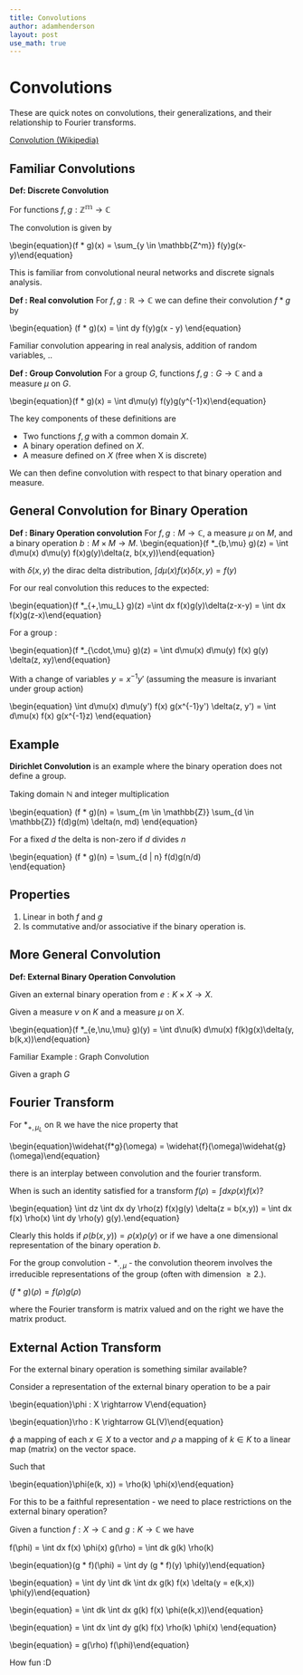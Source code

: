 ```yaml
---
title: Convolutions
author: adamhenderson
layout: post
use_math: true
---
```


Convolutions
==========

These are quick notes on convolutions, their generalizations, and their relationship to Fourier transforms.

[Convolution (Wikipedia)](https://en.wikipedia.org/wiki/Convolution#Convolutions_on_groups)

Familiar Convolutions
-----

**Def: Discrete Convolution**

For functions $f, g : \mathbb{Z^m} \to \mathbb{C}$

The convolution is given by

\begin{equation}(f * g)(x) = \sum_{y \in \mathbb{Z^m}} f(y)g(x-y)\end{equation}

This is familiar from convolutional neural networks and discrete signals analysis.

**Def : Real convolution**
For $f, g : \mathbb{R} \rightarrow \mathbb{C}$ we can define their convolution $f * g$ by

\begin{equation}
(f * g)(x) = \int dy f(y)g(x - y)
\end{equation}

Familiar convolution appearing in real analysis, addition of random variables, ..

**Def : Group Convolution**
For a group $G$, functions $f, g : G \rightarrow \mathbb{C}$ and a measure $\mu$ on $G$.

\begin{equation}(f * g)(x) = \int d\mu(y) f(y)g(y^{-1}x)\end{equation}

The key components of these definitions are
* Two functions $f,g$ with a common domain $X$.
* A binary operation defined on $X$.
* A measure defined on $X$ (free when X is discrete)

We can then define convolution with respect to that binary operation and measure.

General Convolution for Binary Operation
-----

**Def : Binary Operation convolution**
For $f, g : M \rightarrow \mathbb{C}$, a measure $\mu$ on $M$, and a binary operation $b : M \times M \rightarrow M$.
\begin{equation}(f *_{b,\mu} g)(z) = \int d\mu(x) d\mu(y) f(x)g(y)\delta(z, b(x,y))\end{equation}

with $\delta(x,y)$ the dirac delta distribution, $\int d\mu(x) f(x) \delta(x,y) = f(y)$

For our real convolution this reduces to the expected:

\begin{equation}(f *_{+,\mu_L} g)(z) =\int dx f(x)g(y)\delta(z-x-y) = \int dx f(x)g(z-x)\end{equation}

For a group :

\begin{equation}(f *_{\cdot,\mu} g)(z) =  \int d\mu(x) d\mu(y) f(x) g(y) \delta(z, xy)\end{equation}

With a change of variables $y = x^{-1}y'$ (assuming the measure is invariant under group action)

\begin{equation}
\int  d\mu(x) d\mu(y') f(x) g(x^{-1}y') \delta(z, y') = \int  d\mu(x)  f(x) g(x^{-1}z)
\end{equation}

Example
---

**Dirichlet Convolution** is an example where the binary operation does not define a group.

Taking domain $\mathbb{N}$ and integer multiplication

\begin{equation}
(f * g)(n) = \sum_{m \in \mathbb{Z}} \sum_{d \in \mathbb{Z}} f(d)g(m) \delta(n, md)
\end{equation}

For a fixed $d$ the delta is non-zero if $d$ divides $n$

\begin{equation}
(f * g)(n) =  \sum_{d | n} f(d)g(n/d)  
\end{equation}

Properties
---

1. Linear in both $f$ and $g$
2. Is commutative and/or associative if the binary operation is.

More General Convolution
----

**Def: External Binary Operation Convolution**

Given an external binary operation from $e: K \times X \to X$.

Given a measure $\nu$ on $K$ and a measure $\mu$ on $X$.

\begin{equation}(f *_{e,\nu,\mu} g)(y) = \int d\nu(k) d\mu(x) f(k)g(x)\delta(y, b(k,x))\end{equation}

Familiar Example : Graph Convolution

Given a graph $G$

Fourier Transform
-----

For $*_{+,\mu_{L}}$ on $\mathbb{R}$ we have the nice property that

\begin{equation}\widehat{f*g}(\omega) = \widehat{f}(\omega)\widehat{g}(\omega)\end{equation}

there is an interplay between convolution and the fourier transform.

When is such an identity satisfied for a transform $f(\rho) = \int dx \rho(x) f(x)$?

\begin{equation} \int dz \int dx dy \rho(z) f(x)g(y) \delta(z = b(x,y)) = \int dx f(x) \rho(x) \int dy \rho(y) g(y).\end{equation}

Clearly this holds if $\rho(b(x,y)) = \rho(x) \rho(y)$ or if we have a one dimensional representation of the binary operation $b$.



For the group convolution - $*_{\cdot, \mu}$ - the convolution theorem involves the irreducible
representations of the group (often with dimension $\geq 2$.).

$(f * g)(\rho) = f(\rho)g(\rho)$

where the Fourier transform is matrix valued and on the right we have the matrix product.

External Action Transform
----

For the external binary operation is something similar available?

Consider a representation of the external binary operation to be a pair

\begin{equation}\phi : X \rightarrow V\end{equation}

\begin{equation}\rho : K \rightarrow GL(V)\end{equation}

$\phi$ a mapping of each $x\in X$ to a vector and $\rho$ a mapping of $k \in K$ to a linear map (matrix) on the vector space.

Such that

\begin{equation}\phi(e(k, x)) = \rho(k) \phi(x)\end{equation}

For this to be a faithful representation - we need to place restrictions on the external binary operation?

Given a function $f : X \to \mathbb{C}$ and $g: K \to \mathbb{C}$ we have

f(\phi) = \int dx f(x) \phi(x)
g(\rho) = \int dk g(k) \rho(k)

\begin{equation}(g * f)(\phi) = \int dy (g * f)(y) \phi(y)\end{equation}

\begin{equation} = \int dy \int dk \int dx g(k) f(x) \delta(y = e(k,x)) \phi(y)\end{equation}

\begin{equation} = \int dk \int dx g(k) f(x) \phi(e(k,x))\end{equation}

\begin{equation} = \int dx \int dy g(k) f(x) \rho(k) \phi(x) \end{equation}

\begin{equation} = g(\rho) f(\phi)\end{equation}

How fun :D  
